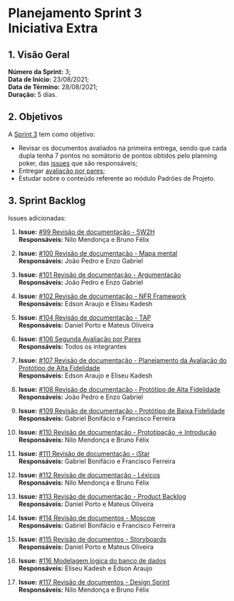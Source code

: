 # Planejamento Sprint 3 <br> <span class="rotulo-extra">Iniciativa Extra</span>

## 1. Visão Geral
**Número da Sprint:** 3;<br>
**Data de Início:** 23/08/2021;<br>
**Data de Término:** 28/08/2021;<br>
**Duração:** 5 dias.<br>


## 2. Objetivos
A [Sprint 3](https://github.com/UnBArqDsw2021-1/2021.1_G6_Curumim/milestone/5) tem como objetivo:

- Revisar os documentos avaliados na primeira entrega, sendo que cada dupla tenha 7 pontos no somátorio de pontos obtidos pelo planning poker, das [issues](https://github.com/UnBArqDsw2021-1/2021.1_G6_Curumim/issues) que são responsáveis;<br>
- Entregar [avaliação por pares](https://github.com/UnBArqDsw2021-1/2021.1_G6_Curumim/issues/106);<br>
- Estudar sobre o conteúdo referente ao módulo Padrões de Projeto.<br>


## 3. Sprint Backlog
Issues adicionadas: 

1. **Issue:** [#99 Revisão de documentação - 5W2H](https://github.com/UnBArqDsw2021-1/2021.1_G6_Curumim/issues/99)<br> 
**Responsáveis:** Nilo Mendonça e Bruno Félix<br>

2. **Issue:** [#100 Revisão de documentação - Mapa mental](https://github.com/UnBArqDsw2021-1/2021.1_G6_Curumim/issues/100)<br> 
**Responsáveis:** João Pedro e Enzo Gabriel<br>

3. **Issue:** [#101 Revisão de documentação - Argumentação](https://github.com/UnBArqDsw2021-1/2021.1_G6_Curumim/issues/101)<br> 
**Responsáveis:** João Pedro e Enzo Gabriel<br>

4. **Issue:** [#102 Revisão de documentação - NFR Framework](https://github.com/UnBArqDsw2021-1/2021.1_G6_Curumim/issues/102)<br> 
**Responsáveis:** Edson Araujo e Eliseu Kadesh<br>

5. **Issue:** [#104 Revisão de documentação - TAP](https://github.com/UnBArqDsw2021-1/2021.1_G6_Curumim/issues/104)<br> 
**Responsáveis:** Daniel Porto e Mateus Oliveira<br>

6. **Issue:** [#106 Segunda Avaliação por Pares ](https://github.com/UnBArqDsw2021-1/2021.1_G6_Curumim/issues/106)<br> 
**Responsáveis:** Todos os integrantes<br>

7. **Issue:** [#107 Revisão de documentação - Planejamento da Avaliação do Protótipo de Alta Fidelidade ](https://github.com/UnBArqDsw2021-1/2021.1_G6_Curumim/issues/107)<br> 
**Responsáveis:** Edson Araujo e Eliseu Kadesh<br>

8. **Issue:** [#108 Revisão de documentação - Protótipo de Alta Fidelidade ](https://github.com/UnBArqDsw2021-1/2021.1_G6_Curumim/issues/108)<br> 
**Responsáveis:** João Pedro e Enzo Gabriel<br>

9. **Issue:** [#109 Revisão de documentação - Protótipo de Baixa Fidelidade ](https://github.com/UnBArqDsw2021-1/2021.1_G6_Curumim/issues/109)<br> 
**Responsáveis:** Gabriel Bonifácio e Francisco Ferreira<br>

10. **Issue:** [#110 Revisão de documentação - Prototipação → Introdução](https://github.com/UnBArqDsw2021-1/2021.1_G6_Curumim/issues/110)<br> 
**Responsáveis:** Nilo Mendonça e Bruno Félix<br>

11. **Issue:** [#111 Revisão de documentação - iStar](https://github.com/UnBArqDsw2021-1/2021.1_G6_Curumim/issues/111)<br> 
**Responsáveis:** Gabriel Bonifácio e Francisco Ferreira<br>

12. **Issue:** [#112 Revisão de documentação - Léxicos](https://github.com/UnBArqDsw2021-1/2021.1_G6_Curumim/issues/112)<br> 
**Responsáveis:** Nilo Mendonça e Bruno Félix<br>

13. **Issue:** [#113 Revisão de documentação - Product Backlog](https://github.com/UnBArqDsw2021-1/2021.1_G6_Curumim/issues/113)<br> 
**Responsáveis:** Daniel Porto e Mateus Oliveira<br>

14. **Issue:** [#114 Revisão de documentos - Moscow](https://github.com/UnBArqDsw2021-1/2021.1_G6_Curumim/issues/114)<br> 
**Responsáveis:** Gabriel Bonifácio e Francisco Ferreira<br>

15. **Issue:** [#115 Revisão de documentos - Storyboards](https://github.com/UnBArqDsw2021-1/2021.1_G6_Curumim/issues/115)<br> 
**Responsáveis:** Daniel Porto e Mateus Oliveira<br>

16. **Issue:** [#116 Modelagem logica do banco de dados](https://github.com/UnBArqDsw2021-1/2021.1_G6_Curumim/issues/116)<br> 
**Responsáveis:** Eliseu Kadesh e Edson Araujo<br>

17. **Issue:** [#117 Revisão de documentos - Design Sprint](https://github.com/UnBArqDsw2021-1/2021.1_G6_Curumim/issues/117)<br> 
**Responsáveis:** Nilo Mendonça e Bruno Félix<br>

